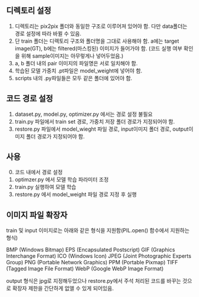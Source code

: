 ## 디렉토리 설정
1. 디렉토리는 pix2pix 폴더와 동일한 구조로 이루어져 있어야 함. 다만 data폴더는 경로 설정에 따라 바뀔 수 있음.
2. 단 train 폴더는 디렉토리 구조와 폴더명을 그대로 사용해야 함. a에는 target image(GT), b에는 filtered(마스킹된) 이미지가 들어가야 함. (코드 실행 여부 확인을 위해 sample이미지는 아무렇게나 넣어두었음.)
3. a, b 폴더 내의 pair 이미지의 파일명은 서로 일치해야 함.
4. 학습된 모델 가중치 .pt파일은 model_weight에 넣어야 함.
5. scripts 내의 .py파일들은 모두 같은 폴더에 있어야 함.

## 코드 경로 설정
1. dataset.py, model.py, optimizer.py 에서는 경로 설정 불필요
2. train.py 파일에서 train set 경로, 가중치 저장 폴더 경로가 지정되어야 함.
3. restore.py 파일에서 model_wieght 파일 경로, input이미지 폴더 경로, output이미지 폴더 경로가 지정되어야 함.

## 사용
0. 코드 내에서 경로 설정
1. optimzer.py 에서 모델 학습 파라미터 조정
2. train.py 실행하여 모델 학습
3. restore.py 에서 model_weight 파일 경로 지정 후 실행

## 이미지 파일 확장자
train 및 input 이미지로는 아래와 같은 형식을 지원함(PIL.open() 함수에서 지원하는 형식)

BMP (Windows Bitmap)
EPS (Encapsulated Postscript)
GIF (Graphics Interchange Format)
ICO (Windows Icon)
JPEG (Joint Photographic Experts Group)
PNG (Portable Network Graphics)
PPM (Portable Pixmap)
TIFF (Tagged Image File Format)
WebP (Google WebP Image Format)

output 형식은 jpg로 지정해두었으나 restore.py에서 주석 처리된 코드를 바꾸는 것으로 확장자 제한을 간단하게 없앨 수 있게 되어있음.